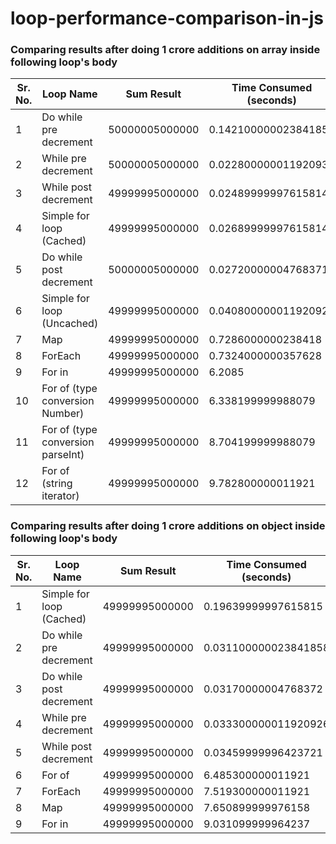 ﻿# loop-performance-comparison-in-js

### Comparing results after doing 1 crore additions on array inside following loop's body

Sr. No. | Loop Name | Sum Result | Time Consumed (seconds)
--------|-----------|------------|------------------------
1 | Do while pre decrement | 50000005000000 |  0.14210000002384185
2 | While pre decrement | 50000005000000 |  0.02280000001192093
3 | While post decrement | 49999995000000 |  0.024899999976158143
4 | Simple for loop (Cached) | 49999995000000 | 0.02689999997615814
5 | Do while post decrement | 50000005000000 |  0.027200000047683717
6 | Simple for loop (Uncached) | 49999995000000 |  0.040800000011920926
7 | Map | 49999995000000 |  0.7286000000238418
8 | ForEach | 49999995000000 |  0.7324000000357628
9 | For in  | 49999995000000 | 6.2085
10 | For of (type conversion Number) | 49999995000000 | 6.338199999988079
11 | For of (type conversion parseInt) | 49999995000000 | 8.704199999988079
12 | For of (string iterator) | 49999995000000 | 9.782800000011921

### Comparing results after doing 1 crore additions on object inside following loop's body

Sr. No. | Loop Name | Sum Result | Time Consumed (seconds)
--------|-----------|------------|------------------------
1 | Simple for loop (Cached) | 49999995000000 | 0.19639999997615815
2 | Do while pre decrement | 49999995000000 | 0.031100000023841858
3 | Do while post decrement | 49999995000000 |  0.03170000004768372
4 | While pre decrement | 49999995000000 |  0.033300000011920926
5 | While post decrement | 49999995000000 |  0.03459999996423721
6 | For of | 49999995000000 | 6.485300000011921
7 | ForEach | 49999995000000 |  7.519300000011921
8 | Map | 49999995000000 | 7.650899999976158
9 | For in  | 49999995000000 | 9.031099999964237

